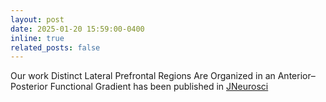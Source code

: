 ```yaml
---
layout: post
date: 2025-01-20 15:59:00-0400
inline: true
related_posts: false
---
```


Our work Distinct Lateral Prefrontal Regions Are Organized in an Anterior–Posterior Functional Gradient has been published in <a href="https://www.jneurosci.org/content/43/38/6564.abstract">JNeurosci</a>
